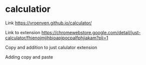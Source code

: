 # calculatior
Link https://vroenven.github.io/calculator/

Link to extension https://chromewebstore.google.com/detail/just-calculator/fhienojmjihbioapjpocpalfphjiakam?pli=1

Copy and addition to just calulator extension

Adding copy and paste
 
